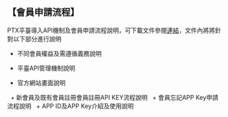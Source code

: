 ## 【會員申請流程】

PTX平臺導入API機制及會員申請流程說明，可下載文件參閱[連結](https://ptx.transportdata.tw/PTX/Uploads/Announcement/ed3cc379-3897-4079-a56c-3e9addf9d632.pdf)，文件內將將針對以下部分進行說明

- 不同會員權益及需遵循義務說明

- 平臺API管理機制說明

- 官方網站畫面說明

   + 新會員及既有會員註冊會員註冊API KEY流程說明
   + 會員忘記APP Key申請流程說明
   + APP ID及APP Key介紹及使用說明

